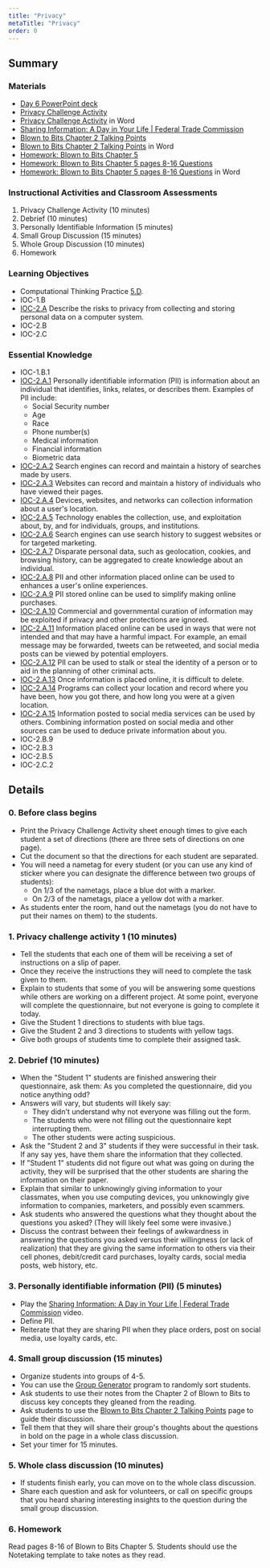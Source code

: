 ```yaml
---
title: "Privacy"
metaTitle: "Privacy"
order: 0
---
```


## Summary

### Materials 

* [Day 6 PowerPoint deck](https://1drv.ms/w/s!AqsgsTyHBmRBj1uJPCezFpCjkQIn?e=IBsgjC)
* <a href="/unit-4/day-6/privacy-challenge-activity">Privacy Challenge Activity</a>
* [Privacy Challenge Activity](https://1drv.ms/w/s!AqsgsTyHBmRBj0-vqaFJaPFw84hl?e=PI4kBl) in Word 
* [Sharing Information: A Day in Your Life | Federal Trade Commission](https://youtu.be/O5OsQsB7Hg4)
* <a href="/unit-4/day-6/blown-to-bits-talking-points">Blown to Bits Chapter 2 Talking Points</a>
* [Blown to Bits Chapter 2 Talking Points](https://1drv.ms/w/s!AqsgsTyHBmRBj01a32gAyjQzrIip?e=y4Qjos) in Word
* [Homework: Blown to Bits Chapter 5](https://1drv.ms/w/s!AqsgsTyHBmRBj0w2E5kfNEeagzsD?e=Ycgg51)
* <a href="/unit-4/day-6/homework">Homework: Blown to Bits Chapter 5 pages 8-16 Questions</a>
* [Homework: Blown to Bits Chapter 5 pages 8-16 Questions](https://1drv.ms/w/s!AqsgsTyHBmRBj0510oacVZLljaYp?e=S5rZRU) in Word

### Instructional Activities and Classroom Assessments

1. Privacy Challenge Activity (10 minutes)
2. Debrief (10 minutes)
3. Personally Identifiable Information (5 minutes)
4. Small Group Discussion (15 minutes)
5. Whole Group Discussion (10 minutes)
6. Homework

### Learning Objectives 

* Computational Thinking Practice [5.D](https://apcentral.collegeboard.org/pdf/ap-computer-science-principles-course-and-exam-description.pdf#page=23).
* IOC-1.B
* [IOC-2.A](https://apcentral.collegeboard.org/pdf/ap-computer-science-principles-course-and-exam-description.pdf#page=128) Describe the risks to privacy from collecting and storing personal data on a computer system.
* IOC-2.B
* IOC-2.C

### Essential Knowledge

* IOC-1.B.1
* [IOC-2.A.1](https://apcentral.collegeboard.org/pdf/ap-computer-science-principles-course-and-exam-description.pdf#page=128) Personally identifiable information (PII) is information about an individual that identifies, links, relates, or describes them. Examples of PII include:
    * Social Security number 
    * Age
    * Race 
    * Phone number(s)
    * Medical information
    * Financial information
    * Biometric data 
* [IOC-2.A.2](https://apcentral.collegeboard.org/pdf/ap-computer-science-principles-course-and-exam-description.pdf#page=128) Search engines can record and maintain a history of searches made by users. 
* [IOC-2.A.3](https://apcentral.collegeboard.org/pdf/ap-computer-science-principles-course-and-exam-description.pdf#page=128) Websites can record and maintain a history of individuals who have viewed their pages.
* [IOC-2.A.4](https://apcentral.collegeboard.org/pdf/ap-computer-science-principles-course-and-exam-description.pdf#page=128) Devices, websites, and networks can collection information about a user's location. 
* [IOC-2.A.5](https://apcentral.collegeboard.org/pdf/ap-computer-science-principles-course-and-exam-description.pdf#page=128) Technology enables the collection, use, and exploitation about, by, and for individuals, groups, and institutions. 
* [IOC-2.A.6](https://apcentral.collegeboard.org/pdf/ap-computer-science-principles-course-and-exam-description.pdf#page=129) Search engines can use search history to suggest websites or for targeted marketing.
* [IOC-2.A.7](https://apcentral.collegeboard.org/pdf/ap-computer-science-principles-course-and-exam-description.pdf#page=129) Disparate personal data, such as geolocation, cookies, and browsing history, can be aggregated to create knowledge about an individual.
* [IOC-2.A.8](https://apcentral.collegeboard.org/pdf/ap-computer-science-principles-course-and-exam-description.pdf#page=129) PII and other information placed online can be used to enhances a user's online experiences. 
* [IOC-2.A.9](https://apcentral.collegeboard.org/pdf/ap-computer-science-principles-course-and-exam-description.pdf#page=129) PII stored online can be used to simplify making online purchases.
* [IOC-2.A.10](https://apcentral.collegeboard.org/pdf/ap-computer-science-principles-course-and-exam-description.pdf#page=129) Commercial and governmental curation of information may be exploited if privacy and other protections are ignored.  
* [IOC-2.A.11](https://apcentral.collegeboard.org/pdf/ap-computer-science-principles-course-and-exam-description.pdf#page=129) Information placed online can be used in ways that were not intended and that may have a harmful impact. For example, an email message may be forwarded, tweets can be retweeted, and social media posts can be viewed by potential employers.
* [IOC-2.A.12](https://apcentral.collegeboard.org/pdf/ap-computer-science-principles-course-and-exam-description.pdf#page=129) PII can be used to stalk or steal the identity of a person or to aid in the planning of other criminal acts.
* [IOC-2.A.13](https://apcentral.collegeboard.org/pdf/ap-computer-science-principles-course-and-exam-description.pdf#page=129) Once information is placed online, it is difficult to delete.
* [IOC-2.A.14](https://apcentral.collegeboard.org/pdf/ap-computer-science-principles-course-and-exam-description.pdf#page=129) Programs can collect your location and record where you have been, how you got there, and how long you were at a given location.
* [IOC-2.A.15](https://apcentral.collegeboard.org/pdf/ap-computer-science-principles-course-and-exam-description.pdf#page=129) Information posted to social media services can be used by others. Combining information posted on social media and other sources can be used to deduce private information about you. 
* IOC-2.B.9
* IOC-2.B.3
* IOC-2.B.5
* IOC-2.C.2

## Details

### 0. Before class begins

* Print the Privacy Challenge Activity sheet enough times to give each student a set of directions (there are three sets of directions on one page).
* Cut the document so that the directions for each student are separated.
* You will need a nametag for every student (or you can use any kind of sticker where you can designate the difference between two groups of students):
    * On 1/3 of the nametags, place a blue dot with a marker.
    * On 2/3 of the nametags, place a yellow dot with a marker.
* As students enter the room, hand out the nametags (you do not have to put their names on them) to the students.

### 1. Privacy challenge activity 1 (10 minutes)

* Tell the students that each one of them will be receiving a set of instructions on a slip of paper.
* Once they receive the instructions they will need to complete the task given to them.
* Explain to students that some of you will be answering some questions while others are working on a different project. At some point, everyone will complete the questionnaire, but not everyone is going to complete it today.
* Give the Student 1 directions to students with blue tags.
* Give the Student 2 and 3 directions to students with yellow tags.
* Give both groups of students time to complete their assigned task.

### 2. Debrief (10 minutes)

* When the "Student 1" students are finished answering their questionnaire, ask them: As you completed the questionnaire, did you notice anything odd?
* Answers will vary, but students will likely say:
    * They didn't understand why not everyone was filling out the form.
    * The students who were not filling out the questionnaire kept interrupting them.
    * The other students were acting suspicious.
* Ask the "Student 2 and 3" students if they were successful in their task. If any say yes, have them share the information that they collected.
* If "Student 1" students did not figure out what was going on during the activity, they will be surprised that the other students are sharing the information on their paper.
* Explain that similar to unknowingly giving information to your classmates, when you use computing devices, you unknowingly give information to companies, marketers, and possibly even scammers.
* Ask students who answered the questions what they thought about the questions you asked? (They will likely feel some were invasive.)
* Discuss the contrast between their feelings of awkwardness in answering the questions you asked versus their willingness (or lack of realization) that they are giving the same information to others via their cell phones, debit/credit card purchases, loyalty cards, social media posts, web history, etc.

### 3. Personally identifiable information (PII) (5 minutes)

* Play the [Sharing Information: A Day in Your Life | Federal Trade Commission](https://youtu.be/O5OsQsB7Hg4) video.
* Define PII.
* Reiterate that they are sharing PII when they place orders, post on social media, use loyalty cards, etc.

### 4. Small group discussion (15 minutes)

* Organize students into groups of 4-5.
* You can use the [Group Generator](https://arcade.makecode.com/_CohR5JHEihJL) program to randomly sort students.
* Ask students to use their notes from the Chapter 2 of Blown to Bits to discuss key concepts they gleaned from the reading.
* Ask students to use the <a href="/unit-4/day-6/blown-to-bits-talking-points">Blown to Bits Chapter 2 Talking Points</a> page to guide their discussion.
* Tell them that they will share their group's thoughts about the questions in bold on the page in a whole class discussion.
* Set your timer for 15 minutes.

### 5. Whole class discussion (10 minutes)

* If students finish early, you can move on to the whole class discussion.
* Share each question and ask for volunteers, or call on specific groups that you heard sharing interesting insights to the question during the small group discussion.

### 6. Homework

Read pages 8-16 of Blown to Bits Chapter 5.
Students should use the Notetaking template to take notes as they read.